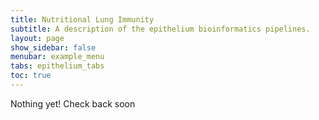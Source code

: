 ```yaml
---
title: Nutritional Lung Immunity
subtitle: A description of the epithelium bioinformatics pipelines.
layout: page
show_sidebar: false
menubar: example_menu
tabs: epithelium_tabs
toc: true
---
```

<i class="fa fa-gear fa-spin fa-2x" style="color: firebrick"></i> Nothing yet! Check back soon

